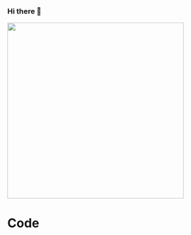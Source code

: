 ### Hi there 👋

<img src="https://media3.giphy.com/media/26uf2BWmQp4GYSsy4/giphy.gif" width="400" >
<h1> Code </h1>  
<!-- 
<img src="https://media1.giphy.com/media/YkXNjAkG7CfEVx3gcy/giphy.gif"  >
<img src="https://developers.giphy.com/branch/master/static/api-c99e353f761d318322c853c03ebcf21b.gif" width="400" >
-->
<!--
**maruf04/maruf04** is a ✨ _special_ ✨ repository because its `README.md` (this file) appears on your GitHub profile.

Here are some ideas to get you started:

- 🔭 I’m currently working on ...
- 🌱 I’m currently learning ...
- 👯 I’m looking to collaborate on ...
- 🤔 I’m looking for help with ...
- 💬 Ask me about ...
- 📫 How to reach me: ...
- 😄 Pronouns: ...
- ⚡ Fun fact: ...
-->
